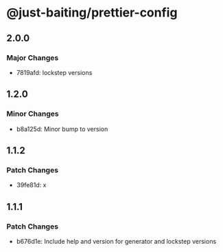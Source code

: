 # @just-baiting/prettier-config

## 2.0.0

### Major Changes

- 7819afd: lockstep versions

## 1.2.0

### Minor Changes

- b8a125d: Minor bump to version

## 1.1.2

### Patch Changes

- 39fe81d: x

## 1.1.1

### Patch Changes

- b676d1e: Include help and version for generator and lockstep versions
